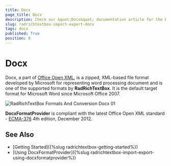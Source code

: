```yaml
---
title: Docx
page_title: Docx
description: Check our &quot;Docx&quot; documentation article for the RadRichTextBox {{ site.framework_name }} control.
slug: radrichtextbox-import-export-docx
tags: docx
published: True
position: 0
---
```


# Docx

Docx, a part of [Office Open XML](http://en.wikipedia.org/wiki/Office_Open_XML), is a zipped, XML-based file format developed by Microsoft for representing word processing document and is one of the supported formats by __RadRichTextBox__. It is the default target format for Microsoft Word since Microsoft Office 2007.
      
![RadRichTextBox Formats And Conversion Docx 01](images/RadRichTextBox_Formats_And_Conversion_Docx_01.png)

__DocxFormatProvider__ is compliant with the latest Office Open XML standard - [ECMA-376](http://www.ecma-international.org/publications/standards/Ecma-376.htm) 4th edition, December 2012.

## See Also

 * [Getting Started]({%slug radrichtextbox-getting-started%})
 * [Using DocxFormatProvider]({%slug radrichtextbox-import-export-using-docxformatprovider%})
